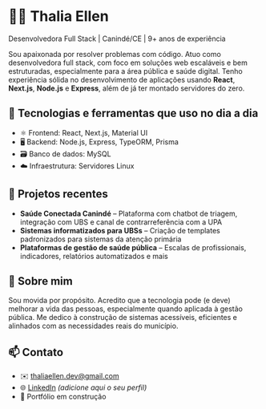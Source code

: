 # 👩‍💻 Thalia Ellen

Desenvolvedora Full Stack | Canindé/CE | 9+ anos de experiência

Sou apaixonada por resolver problemas com código. Atuo como desenvolvedora full stack, com foco em soluções web escaláveis e bem estruturadas, especialmente para a área pública e saúde digital. Tenho experiência sólida no desenvolvimento de aplicações usando **React**, **Next.js**, **Node.js** e **Express**, além de já ter montado servidores do zero.

## 🚀 Tecnologias e ferramentas que uso no dia a dia

- ⚛️ Frontend: React, Next.js, Material UI
- 🖥️ Backend: Node.js, Express, TypeORM, Prisma
- 🗃️ Banco de dados: MySQL
- ☁️ Infraestrutura: Servidores Linux

## 🏥 Projetos recentes

- **Saúde Conectada Canindé** – Plataforma com chatbot de triagem, integração com UBS e canal de contrarreferência com a UPA
- **Sistemas informatizados para UBSs** – Criação de templates padronizados para sistemas da atenção primária
- **Plataformas de gestão de saúde pública** – Escalas de profissionais, indicadores, relatórios automatizados e mais

## 💬 Sobre mim

Sou movida por propósito. Acredito que a tecnologia pode (e deve) melhorar a vida das pessoas, especialmente quando aplicada à gestão pública. Me dedico à construção de sistemas acessíveis, eficientes e alinhados com as necessidades reais do município.

## 📫 Contato

- ✉️ thaliaellen.dev@gmail.com
- 🌐 [LinkedIn](https://www.linkedin.com/) _(adicione aqui o seu perfil)_
- 💼 Portfólio em construção
